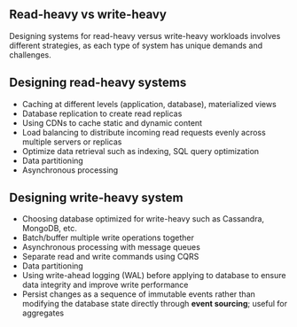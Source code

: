 ## Read-heavy vs write-heavy

Designing systems for read-heavy versus write-heavy workloads involves different strategies, as each type of system has unique demands and challenges.

## Designing read-heavy systems

- Caching at different levels (application, database), materialized views
- Database replication to create read replicas
- Using CDNs to cache static and dynamic content
- Load balancing to distribute incoming read requests evenly across multiple servers or replicas
- Optimize data retrieval such as indexing, SQL query optimization
- Data partitioning
- Asynchronous processing

## Designing write-heavy system

- Choosing database optimized for write-heavy such as Cassandra, MongoDB, etc.
- Batch/buffer multiple write operations together
- Asynchronous processing with message queues
- Separate read and write commands using CQRS
- Data partitioning
- Using write-ahead logging (WAL) before applying to database to ensure data integrity and improve write performance
- Persist changes as a sequence of immutable events rather than modifying the database state directly through **event sourcing**; useful for aggregates

